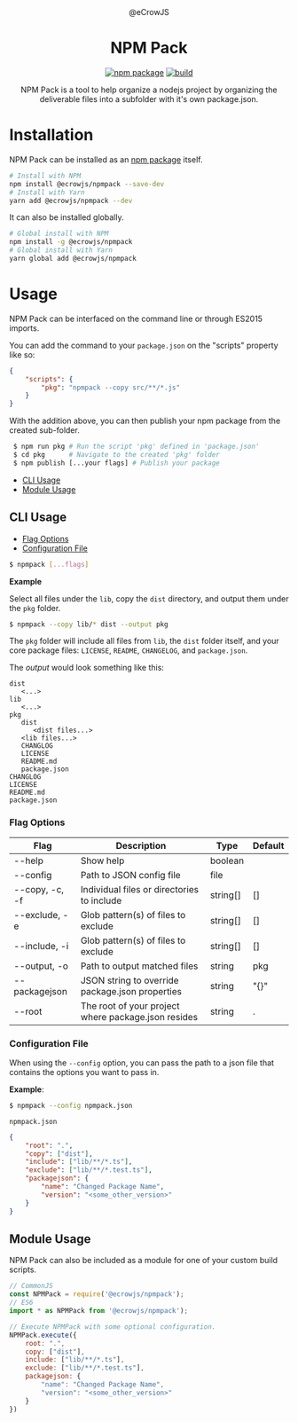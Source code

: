 <div align="center">@eCrowJS</div>
<h1 align="center">NPM Pack</h1>

<div align="center">

[![npm package](https://img.shields.io/npm/v/@ecrowjs/npmpack/latest.svg)](https://www.npmjs.com/package/@ecrowjs/npmpack)
[![build](https://img.shields.io/travis/ecrowjs/npmpack/master)](https://travis-ci.org/github/ecrowjs/npmpack)

NPM Pack is a tool to help organize a nodejs project by organizing the deliverable files into a subfolder with it's own package.json.

</div>

# Installation

NPM Pack can be installed as an [npm package](https://www.npmjs.com/package/@ecrowjs/npmpack) itself.

```sh
# Install with NPM
npm install @ecrowjs/npmpack --save-dev
# Install with Yarn
yarn add @ecrowjs/npmpack --dev
```

It can also be installed globally.

```sh
# Global install with NPM
npm install -g @ecrowjs/npmpack
# Global install with Yarn
yarn global add @ecrowjs/npmpack
```

# Usage

NPM Pack can be interfaced on the command line or through ES2015 imports.

You can add the command to your `package.json` on the "scripts" property like so:

```json
{
    "scripts": {
        "pkg": "npmpack --copy src/**/*.js"
    }
}
```

With the addition above, you can then publish your npm package from the created sub-folder.

```sh
 $ npm run pkg # Run the script 'pkg' defined in 'package.json'
 $ cd pkg      # Navigate to the created 'pkg' folder
 $ npm publish [...your flags] # Publish your package
```


* [CLI Usage](#cli-usage)
* [Module Usage](#module-usage)

## CLI Usage

* [Flag Options](#flag-options)
* [Configuration File](#configuration-file)

```sh
$ npmpack [...flags]
```

**Example**

 Select all files under the `lib`, copy the `dist` directory, and output them under the `pkg` folder.

```sh
$ npmpack --copy lib/* dist --output pkg
```

The `pkg` folder will include all files from `lib`, the `dist` folder itself, and your core package files: `LICENSE`, `README`, `CHANGELOG`, and `package.json`.

The *output* would look something like this:

```
dist
   <...>
lib
   <...>
pkg
   dist
      <dist files...>
   <lib files...>
   CHANGLOG
   LICENSE
   README.md
   package.json
CHANGLOG
LICENSE
README.md
package.json
```

### Flag Options

| Flag           | Description                                         | Type     | Default |
|----------------|-----------------------------------------------------|----------|---------|
| --help         | Show help                                           | boolean  |         |
| --config       | Path to JSON config file                            | file     |         |
| --copy, -c, -f | Individual files or directories to include          | string[] | []      |
| --exclude, -e  | Glob pattern(s) of files to exclude                 | string[] | []      |
| --include, -i  | Glob pattern(s) of files to exclude                 | string[] | []      |
| --output, -o   | Path to output matched files                        | string   | pkg     |
| --packagejson  | JSON string to override package.json properties     | string   | "{}"    |
| --root         | The root of your project where package.json resides | string   | .       |

### Configuration File

When using the `--config` option, you can pass the path to a json file that contains the options you want to pass in.

**Example**:

```sh
$ npmpack --config npmpack.json
```

`npmpack.json`
```json
{
    "root": ".",
    "copy": ["dist"],
    "include": ["lib/**/*.ts"],
    "exclude": ["lib/**/*.test.ts"],
    "packagejson": {
        "name": "Changed Package Name",
        "version": "<some_other_version>"
    }
}
```

## Module Usage

NPM Pack can also be included as a module for one of your custom build scripts.

```javascript
// CommonJS
const NPMPack = require('@ecrowjs/npmpack');
// ES6
import * as NPMPack from '@ecrowjs/npmpack');

// Execute NPMPack with some optional configuration.
NPMPack.execute({
    root: ".",
    copy: ["dist"],
    include: ["lib/**/*.ts"],
    exclude: ["lib/**/*.test.ts"],
    packagejson: {
        "name": "Changed Package Name",
        "version": "<some_other_version>"
    }
})
```
